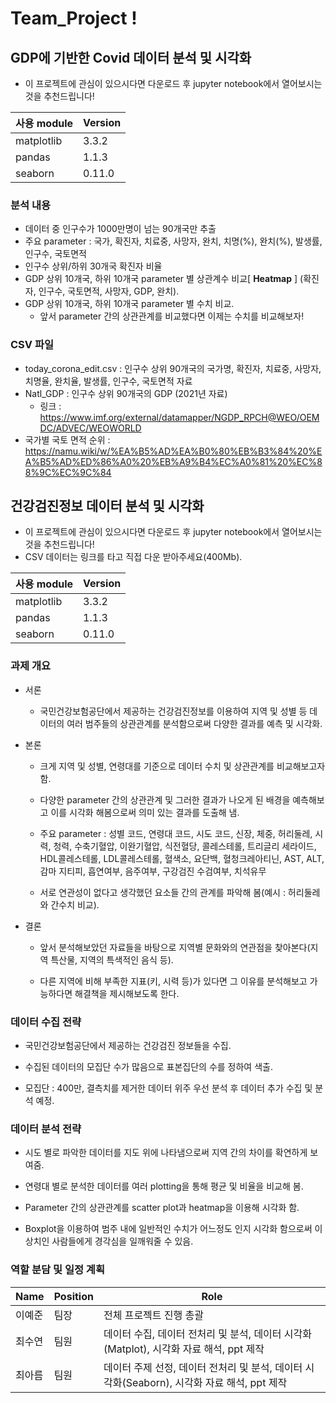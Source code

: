 # Team_Project !

## GDP에 기반한 Covid 데이터 분석 및 시각화
- 이 프로젝트에 관심이 있으시다면 다운로드 후 jupyter notebook에서 열어보시는 것을 추천드립니다!


| 사용 module | Version |
| ----------  | ------- |
| matplotlib  |  3.3.2  |
| pandas      |  1.1.3  |
| seaborn     |  0.11.0 |

### 분석 내용
- 데이터 중 인구수가 1000만명이 넘는 90개국만 추출
- 주요 parameter : 국가, 확진자, 치료중, 사망자, 완치, 치명(%), 완치(%), 발생률, 인구수, 국토면적
- 인구수 상위/하위 30개국 확진자 비율
- GDP 상위 10개국, 하위 10개국 parameter 별 상관계수 비교[ **Heatmap** ] (확진자, 인구수, 국토면적, 사망자, GDP, 완치).
- GDP 상위 10개국, 하위 10개국 parameter 별 수치 비교. 
  - 앞서 parameter 간의 상관관계를 비교했다면 이제는 수치를 비교해보자!

### CSV 파일
- today_corona_edit.csv : 인구수 상위 90개국의 국가명, 확진자, 치료중, 사망자, 치명율, 완치율, 발생률, 인구수, 국토면적 자료
- Natl_GDP : 인구수 상위 90개국의 GDP (2021년 자료)
  - 링크 : https://www.imf.org/external/datamapper/NGDP_RPCH@WEO/OEMDC/ADVEC/WEOWORLD
- 국가별 국토 면적 순위 : https://namu.wiki/w/%EA%B5%AD%EA%B0%80%EB%B3%84%20%EA%B5%AD%ED%86%A0%20%EB%A9%B4%EC%A0%81%20%EC%88%9C%EC%9C%84

## 건강검진정보 데이터 분석 및 시각화
- 이 프로젝트에 관심이 있으시다면 다운로드 후 jupyter notebook에서 열어보시는 것을 추천드립니다!
- CSV 데이터는 링크를 타고 직접 다운 받아주세요(400Mb).

| 사용 module | Version |
| ----------  | ------- |
| matplotlib  |  3.3.2  |
| pandas      |  1.1.3  |
| seaborn     |  0.11.0 |

### 과제 개요 

- 서론 

  - 국민건강보험공단에서 제공하는 건강검진정보를 이용하여 지역 및 성별 등 데이터의 여러 범주들의 상관관계를 분석함으로써 다양한 결과를 예측 및 시각화. 

- 본론 

  - 크게 지역 및 성별, 연령대를 기준으로 데이터 수치 및 상관관계를 비교해보고자 함. 

  - 다양한 parameter 간의 상관관계 및 그러한 결과가 나오게 된 배경을 예측해보고 이를 시각화 해봄으로써 의미 있는 결과를 도출해 냄. 

  - 주요 parameter : 성별 코드, 연령대 코드, 시도 코드, 신장, 체중, 허리둘레, 시력, 청력, 수축기혈압, 이완기혈압, 식전혈당, 콜레스테롤, 트리글리 세라이드, HDL콜레스테롤, LDL콜레스테롤, 혈색소, 요단백, 혈청크레아티닌, AST, ALT, 감마 지티피, 흡연여부, 음주여부, 구강검진 수검여부,  치석유무 

  - 서로 연관성이 없다고 생각했던 요소들 간의 관계를 파악해 봄(예시 : 허리둘레와 간수치 비교). 

- 결론 

  - 앞서 분석해보았던 자료들을 바탕으로 지역별 문화와의 연관점을 찾아본다(지역 특산물, 지역의 특색적인 음식 등).  

  - 다른 지역에 비해 부족한 지표(키, 시력 등)가 있다면 그 이유를 분석해보고 가능하다면 해결책을 제시해보도록 한다. 

### 데이터 수집 전략 

  - 국민건강보험공단에서 제공하는 건강검진 정보들을 수집. 

  - 수집된 데이터의 모집단 수가 많음으로 표본집단의 수를 정하여 색출. 

  - 모집단 : 400만, 결측치를 제거한 데이터 위주 우선 분석 후 데이터 추가 수집 및 분석 예정.


### 데이터 분석 전략 

  - 시도 별로 파악한 데이터를 지도 위에 나타냄으로써 지역 간의 차이를 확연하게 보여줌. 

  - 연령대 별로 분석한 데이터를 여러 plotting을 통해 평균 및 비율을 비교해 봄. 

  - Parameter 간의 상관관계를 scatter plot과 heatmap을 이용해 시각화 함. 

  - Boxplot을 이용하여 범주 내에 일반적인 수치가 어느정도 인지 시각화 함으로써 이상치인 사람들에게 경각심을 일깨워줄 수 있음. 


### 역할 분담 및 일정 계획 

| Name | Position | Role |
| ---- | -------- | ---- |
| 이예준 |  팀장  | 전체 프로젝트 진행 총괄 |
| 최수연 |  팀원  | 데이터 수집, 데이터 전처리 및 분석, 데이터 시각화(Matplot), 시각화 자료 해석, ppt 제작 |
| 최아름 |  팀원  | 데이터 주제 선정, 데이터 전처리 및 분석, 데이터 시각화(Seaborn), 시각화 자료 해석, ppt 제작 |
